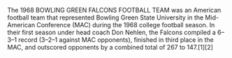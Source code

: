 The 1968 BOWLING GREEN FALCONS FOOTBALL TEAM was an American football team that represented Bowling Green State University in the Mid-American Conference (MAC) during the 1968 college football season. In their first season under head coach Don Nehlen, the Falcons compiled a 6–3–1 record (3–2–1 against MAC opponents), finished in third place in the MAC, and outscored opponents by a combined total of 267 to 147.[1][2]
